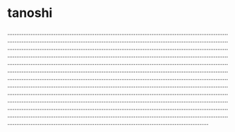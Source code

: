 # tanoshi
.................................................................................................................................................................................................................................................................................................................................................................................................................................................................................................................................................................................................................................................................................................................................................................................................................................................................................................................................................................................................................................................................................................................................................................................................................................................................................................................................................................................................................................................................................................................................................................................................................................................................